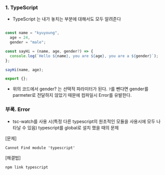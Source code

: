 ### 1. TypeScript

- TypeScript 는 내가 놓치는 부분에 대해서도 모두 알려준다

```javascript

const name = "kyuyoung",
  age = 24,
  gender = "male";

const sayHi = (name, age, gender?) => {
  console.log(`Hello ${name}, you are ${age}, you are a ${gender}`);
};

sayHi(name, age);

export {};
```
- 위의 코드에서 gender? 는 선택적 파라미터가 된다. `?`를 뺀다면 gender를 parmeter로 전달하지 않았기 때문에 컴파일시 Error를 유발한다.

### 부록. Error

- tsc-watch를 사용 시(특정 다른 typescript의 원초적인 모듈을 사용시에 모두 나타날 수 있음) typescript를 global로 설치 했을 때의 문제 

[문제]

```
Cannot Find module 'typescript'
```

[해결법]
```shell
npm link typescript
```